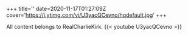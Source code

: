 +++
title=''
date=2020-11-17T01:27:09Z
cover='https://i.ytimg.com/vi/U3yacQCevno/hqdefault.jpg'
+++

All content belongs to RealCharlieKirk.
{{< youtube U3yacQCevno >}}

